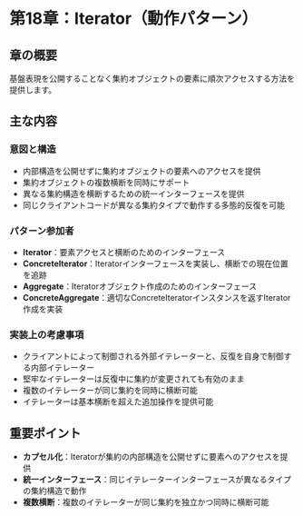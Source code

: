 # 第18章：Iterator（動作パターン）

## 章の概要
基盤表現を公開することなく集約オブジェクトの要素に順次アクセスする方法を提供します。

## 主な内容

### 意図と構造
- 内部構造を公開せずに集約オブジェクトの要素へのアクセスを提供
- 集約オブジェクトの複数横断を同時にサポート
- 異なる集約構造を横断するための統一インターフェースを提供
- 同じクライアントコードが異なる集約タイプで動作する多態的反復を可能

### パターン参加者
- **Iterator**：要素アクセスと横断のためのインターフェース
- **ConcreteIterator**：Iteratorインターフェースを実装し、横断での現在位置を追跡
- **Aggregate**：Iteratorオブジェクト作成のためのインターフェース
- **ConcreteAggregate**：適切なConcreteIteratorインスタンスを返すIterator作成を実装

### 実装上の考慮事項
- クライアントによって制御される外部イテレーターと、反復を自身で制御する内部イテレーター
- 堅牢なイテレーターは反復中に集約が変更されても有効のまま
- 複数のイテレーターが同じ集約を同時に横断可能
- イテレーターは基本横断を超えた追加操作を提供可能

## 重要ポイント
- **カプセル化**：Iteratorが集約の内部構造を公開せずに要素へのアクセスを提供
- **統一インターフェース**：同じイテレーターインターフェースが異なるタイプの集約構造で動作
- **複数横断**：複数のイテレーターが同じ集約を独立かつ同時に横断可能